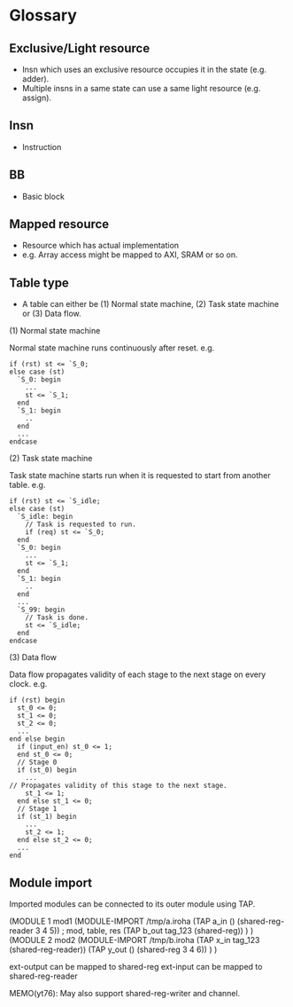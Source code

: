 # Glossary

## Exclusive/Light resource

* Insn which uses an exclusive resource occupies it in the state (e.g. adder).
* Multiple insns in a same state can use a same light resource (e.g. assign).

## Insn
* Instruction

## BB
* Basic block

## Mapped resource
* Resource which has actual implementation
* e.g. Array access might be mapped to AXI, SRAM or so on.

## Table type
* A table can either be (1) Normal state machine, (2) Task state machine or (3) Data flow.

(1) Normal state machine

Normal state machine runs continuously after reset.
e.g.

    if (rst) st <= `S_0;
    else case (st)
      `S_0: begin
        ...
        st <= `S_1;
      end
      `S_1: begin
        ..
      end
      ...
    endcase

(2) Task state machine

Task state machine starts run when it is requested to start from another table.
e.g.

    if (rst) st <= `S_idle;
    else case (st)
      `S_idle: begin
        // Task is requested to run.
        if (req) st <= `S_0;
      end
      `S_0: begin
        ...
        st <= `S_1;
      end
      `S_1: begin
        ..
      end
      ...
      `S_99: begin
        // Task is done.
        st <= `S_idle;
      end
    endcase

(3) Data flow

Data flow propagates validity of each stage to the next stage on every clock.
e.g.

    if (rst) begin
      st_0 <= 0;
      st_1 <= 0;
      st_2 <= 0;
      ...
    end else begin
      if (input_en) st_0 <= 1;
      end st_0 <= 0;
      // Stage 0
      if (st_0) begin
        ...
	// Propagates validity of this stage to the next stage.
        st_1 <= 1;
      end else st_1 <= 0;
      // Stage 1
      if (st_1) begin
        ...
        st_2 <= 1;
      end else st_2 <= 0;
      ...
    end

## Module import

Imported modules can be connected to its outer module using TAP.

(MODULE 1 mod1
  (MODULE-IMPORT /tmp/a.iroha
    (TAP a_in () (shared-reg-reader 3 4 5)) ; mod, table, res
    (TAP b_out tag_123 (shared-reg))
  )
)
(MODULE 2 mod2
  (MODULE-IMPORT /tmp/b.iroha
    (TAP x_in tag_123 (shared-reg-reader))
    (TAP y_out () (shared-reg 3 4 6))
  )
)

ext-output can be mapped to shared-reg
ext-input can be mapped to shared-reg-reader



MEMO(yt76): May also support shared-reg-writer and channel.
